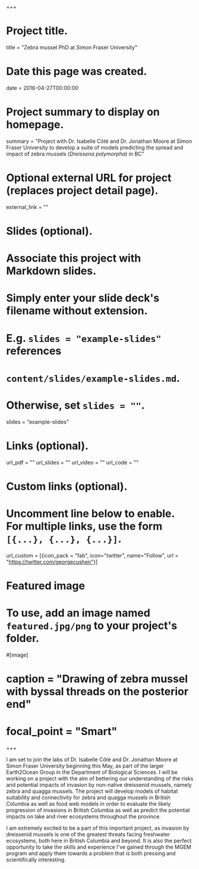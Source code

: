 +++
# Project title.
title = "Zebra mussel PhD at Simon Fraser University"

# Date this page was created.
date = 2016-04-27T00:00:00

# Project summary to display on homepage.
summary = "Project with Dr. Isabelle Côté and Dr. Jonathan Moore at Simon Fraser University to develop a suite of models predicting the spread and impact of zebra mussels (*Dreissena polymorpha*) in BC"

# Optional external URL for project (replaces project detail page).
external_link = ""

# Slides (optional).
#   Associate this project with Markdown slides.
#   Simply enter your slide deck's filename without extension.
#   E.g. `slides = "example-slides"` references 
#   `content/slides/example-slides.md`.
#   Otherwise, set `slides = ""`.
slides = "example-slides"

# Links (optional).
url_pdf = ""
url_slides = ""
url_video = ""
url_code = ""

# Custom links (optional).
#   Uncomment line below to enable. For multiple links, use the form `[{...}, {...}, {...}]`.
url_custom = [{icon_pack = "fab", icon="twitter", name="Follow", url = "https://twitter.com/georgecushen"}]

# Featured image
# To use, add an image named `featured.jpg/png` to your project's folder. 

#[image]
#  caption = "Drawing of zebra mussel with byssal threads on the posterior end"
#  focal_point = "Smart"
  
+++

I am set to join the labs of Dr. Isabelle Côté and Dr. Jonathan Moore at Simon Fraser University beginning this May, as part of the larger Earth2Ocean Group in the Department of Biological Sciences. I will be working on a project with the aim of bettering our understanding of the risks and potential impacts of invasion by non-native dreissenid mussels, namely zebra and quagga mussels. The project will develop models of habitat suitability and connectivity for zebra and quagga mussels in British Columbia as well as food web models in order to evaluate the likely progression of invasions in British Columbia as well as predict the potential impacts on lake and river ecosystems throughout the province. 

I am extremely excited to be a part of this important project, as invasion by dreissenid mussels is one of the greatest threats facing freshwater ecosystems, both here in British Columbia and beyond. It is also the perfect opportunity to take the skills and experience I've gained through the MGEM program and apply them towards a problem that is both pressing and scientifically interesting.
